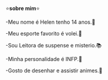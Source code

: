 ⭐️**sobre mim**⭐️

-Meu nome é Helen tenho 14 anos.🪷

-Meu esporte favorito é volei.🏐

-Sou Leitora de suspense e misterio.📚

-Minha personalidade é INFP.🌱

-Gosto de desenhar e assistir animes.💜

